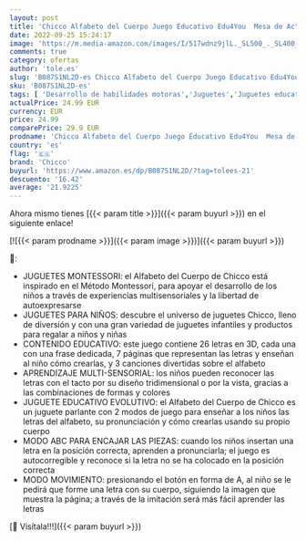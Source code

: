 ```yaml
---
layout: post
title: 'Chicco Alfabeto del Cuerpo Juego Educativo Edu4You  Mesa de Actividades Electrónica con Frases y Canciones para Aprender las Letras  Inspirado en Montessori – Juego de Formas para Niños de 3 a 6 Años'
date: 2022-09-25 15:24:17
image: 'https://m.media-amazon.com/images/I/517wdnz9jlL._SL500_._SL400_.jpg'
comments: true
category: ofertas
author: 'tole.es'
slug: 'B087S1NL2D-es Chicco Alfabeto del Cuerpo Juego Educativo Edu4You Mesa de...'
sku: 'B087S1NL2D-es'
tags: [ 'Desarrollo de habilidades motoras','Juguetes','Juguetes educativos','Juguetes para Bebés y primera infancia','Juguetes para apilar y encajar','Juguetes y juegos','Tarjetas didácticas','chicco','🇪🇸', ]
actualPrice: 24.99 EUR
currency: EUR
price: 24.99
comparePrice: 29.9 EUR
prodname: 'Chicco Alfabeto del Cuerpo Juego Educativo Edu4You  Mesa de Actividades Electrónica con Frases y Canciones para Aprender las Letras  Inspirado en Montessori – Juego de Formas para Niños de 3 a 6 Años'
country: 'es'
flag: '🇪🇸'
brand: 'Chicco'
buyurl: 'https://www.amazon.es/dp/B087S1NL2D/?tag=tolees-21'
descuento: '16.42'
average: '21.9225'
---
```


Ahora mismo tienes [{{< param title >}}]({{< param buyurl >}}) en el siguiente enlace!

[![{{< param prodname >}}]({{< param image >}})]({{< param buyurl >}})

🔎:

- JUGUETES MONTESSORI: el Alfabeto del Cuerpo de Chicco está inspirado en el Método Montessori, para apoyar el desarrollo de los niños a través de experiencias multisensoriales y la libertad de autoexpresarse
- JUGUETES PARA NIÑOS: descubre el universo de juguetes Chicco, lleno de diversión y con una gran variedad de juguetes infantiles y productos para regalar a niños y niñas
- CONTENIDO EDUCATIVO: este juego contiene 26 letras en 3D, cada una con una frase dedicada, 7 páginas que representan las letras y enseñan al niño cómo crearlas, y 3 canciones divertidas sobre el alfabeto
- APRENDIZAJE MULTI-SENSORIAL: los niños pueden reconocer las letras con el tacto por su diseño tridimensional o por la vista, gracias a las combinaciones de formas y colores
- JUGUETE EDUCATIVO EVOLUTIVO: el Alfabeto del Cuerpo de Chicco es un juguete parlante con 2 modos de juego para enseñar a los niños las letras del alfabeto, su pronunciación y cómo crearlas usando su propio cuerpo
- MODO ABC PARA ENCAJAR LAS PIEZAS: cuando los niños insertan una letra en la posición correcta, aprenden a pronunciarla; el juego es autocorregible y reconoce si la letra no se ha colocado en la posición correcta
- MODO MOVIMIENTO: presionando el botón en forma de A, al niño se le pedirá que forme una letra con su cuerpo, siguiendo la imagen que muestra la página; a través de la imitación será más fácil aprender las letras

[🛒 Visítala!!!]({{< param buyurl >}})
